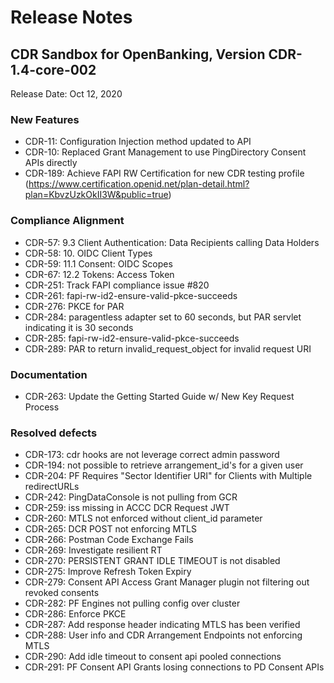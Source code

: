# Release Notes

## CDR Sandbox for OpenBanking, Version CDR-1.4-core-002

Release Date: Oct 12, 2020

### New Features

- CDR-11: Configuration Injection method updated to API
- CDR-10: Replaced Grant Management to use PingDirectory Consent APIs directly
- CDR-189: Achieve FAPI RW Certification for new CDR testing profile (https://www.certification.openid.net/plan-detail.html?plan=KbvzUzkOkII3W&public=true)

### Compliance Alignment

- CDR-57: 9.3 Client Authentication: Data Recipients calling Data Holders
- CDR-58: 10. OIDC Client Types
- CDR-59: 11.1 Consent: OIDC Scopes
- CDR-67: 12.2 Tokens: Access Token
- CDR-251: Track FAPI compliance issue #820
- CDR-261: fapi-rw-id2-ensure-valid-pkce-succeeds
- CDR-276: PKCE for PAR
- CDR-284: paragentless adapter set to 60 seconds, but PAR servlet indicating it is 30 seconds
- CDR-285: fapi-rw-id2-ensure-valid-pkce-succeeds
- CDR-289: PAR to return invalid_request_object for invalid request URI

### Documentation

- CDR-263: Update the Getting Started Guide w/ New Key Request Process

### Resolved defects
- CDR-173: cdr hooks are not leverage correct admin password
- CDR-194: not possible to retrieve arrangement_id's for a given user
- CDR-204: PF Requires "Sector Identifier URI" for Clients with Multiple redirectURLs
- CDR-242: PingDataConsole is not pulling from GCR
- CDR-259: iss missing in ACCC DCR Request JWT
- CDR-260: MTLS not enforced without client_id parameter
- CDR-265: DCR POST not enforcing MTLS
- CDR-266: Postman Code Exchange Fails
- CDR-269: Investigate resilient RT
- CDR-270: PERSISTENT GRANT IDLE TIMEOUT is not disabled
- CDR-275: Improve Refresh Token Expiry
- CDR-279: Consent API Access Grant Manager plugin not filtering out revoked consents
- CDR-282: PF Engines not pulling config over cluster
- CDR-286: Enforce PKCE
- CDR-287: Add response header indicating MTLS has been verified
- CDR-288: User info and CDR Arrangement Endpoints not enforcing MTLS
- CDR-290: Add idle timeout to consent api pooled connections
- CDR-291: PF Consent API Grants losing connections to PD Consent APIs
